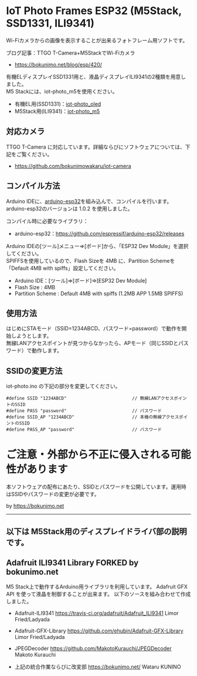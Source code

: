 # IoT Photo Frames ESP32 (M5Stack, SSD1331, ILI9341)

Wi-Fiカメラからの画像を表示することが出来るフォトフレーム用ソフトです。  

ブログ記事：TTGO T-Camera+M5StackでWi-Fiカメラ
* https://bokunimo.net/blog/esp/420/

有機ELディスプレイSSD1331用と、液晶ディスプレイILI9341の2種類を用意しました。  
M5 Stackには、iot-photo_m5を使用ください。

* 有機EL用(SSD1331)：[iot-photo_oled](https://github.com/bokunimowakaru/iot-photo/tree/master/iot-photo_oled)
* M5Stack用(ILI9341)：[iot-photo_m5](https://github.com/bokunimowakaru/iot-photo/tree/master/iot-photo_m5)

## 対応カメラ

TTGO T-Camera に対応しています。詳細ならびにソフトウェアについては、下記をご覧ください。

* https://github.com/bokunimowakaru/iot-camera

## コンパイル方法

Arduino IDEに、[arduino-esp32](https://github.com/espressif/arduino-esp32/releases)を組み込んで、コンパイルを行います。arduino-esp32のバージョンは 1.0.2 を使用しました。  

コンパイル時に必要なライブラリ：  
* arduino-esp32：https://github.com/espressif/arduino-esp32/releases

Arduino IDEの[ツール]メニュー⇒[ボード]から、「ESP32 Dev Module」を選択してください。  
SPIFFSを使用しているので、Flash Sizeを 4MB に、Partition Schemeを「Default 4MB with spiffs」設定してください。  

* Arduino IDE：[ツール]⇒[ボード]⇒[ESP32 Dev Module]
* Flash Size : 4MB
* Partition Scheme : Default 4MB with spiffs (1.2MB APP 1.5MB SPIFFS)

## 使用方法

はじめにSTAモード（SSID=1234ABCD、パスワード=password）で動作を開始しようとします。  
無線LANアクセスポイントが見つからなかったら、APモード（同じSSIDとパスワード）で動作します。  

## SSIDの変更方法

iot-photo.ino の下記の部分を変更してください。  

	#define SSID "1234ABCD" 						// 無線LANアクセスポイントのSSID
	#define PASS "password" 						// パスワード
	#define SSID_AP "1234ABCD"						// 本機の無線アクセスポイントのSSID
	#define PASS_AP "password"						// パスワード


# ご注意・外部から不正に侵入される可能性があります

本ソフトウェアの配布にあたり、SSIDとパスワードを公開しています。運用時はSSIDやパスワードの変更が必要です。  

by <https://bokunimo.net>


--------------------------------------------------------------------------------
以下は M5Stack用のディスプレイドライバ部の説明です。  
--------------------------------------------------------------------------------

## Adafruit ILI9341 Library FORKED by bokunimo.net

M5 Stack上で動作するArduino用ライブラリを利用しています。
Adafruit GFX API を使って液晶を制御することが出来ます。
以下のソースを組み合わせて作成しました。

- Adafruit-ILI9341
	https://travis-ci.org/adafruit/Adafruit_ILI9341
	Limor Fried/Ladyada

- Adafruit-GFX-Library
	https://github.com/ehubin/Adafruit-GFX-Library
	Limor Fried/Ladyada

- JPEGDecoder
	https://github.com/MakotoKurauchi/JPEGDecoder
	Makoto Kurauchi

- 上記の統合作業ならびに改変部
	https://bokunimo.net/
	Wataru KUNINO
